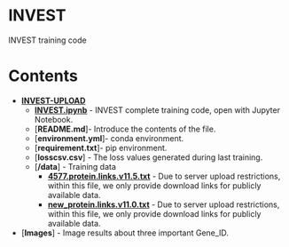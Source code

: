 # INVEST
INVEST training code

# Contents

- [**INVEST-UPLOAD**]()
  - [**INVEST.ipynb**]() - INVEST complete training code, open with Jupyter Notebook.
  - [**README.md**]- Introduce the contents of the file.
  - [**environment.yml**]- conda environment.
  - [**requirement.txt**]- pip environment.
  - [**losscsv.csv**] - The loss values generated during last training.
  - [**/data**] - Training data
    - [**4577.protein.links.v11.5.txt**]() - Due to server upload restrictions, within this file, we only provide download links for publicly available data.
    - [**new_protein.links.v11.0.txt**]() - Due to server upload restrictions, within this file, we only provide download links for publicly available data.
- [**Images**] - Image results about three important Gene_ID.
